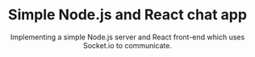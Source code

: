 <div align="center">
<h1>Simple Node.js and React chat app</h1>
<p>Implementing a simple Node.js server and React front-end which uses Socket.io to communicate.</p>
</div>
